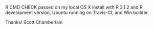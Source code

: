 R CMD CHECK passed on my local OS X install with R 3.1.2 and R development version, Ubuntu running on Travis-CI, and Win builder.

Thanks! Scott Chamberlain

